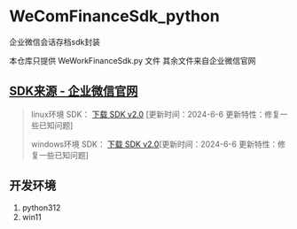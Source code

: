 # WeComFinanceSdk_python
企业微信会话存档sdk封装

本仓库只提供 WeWorkFinanceSdk.py 文件
其余文件来自企业微信官网

## [SDK来源 - 企业微信官网](https://developer.work.weixin.qq.com/document/path/91774)
> linux环境 SDK：
[下载 SDK v2.0](https://wwcdn.weixin.qq.com/node/wework/images/sdk_20240606.tgz) [更新时间：2024-6-6 更新特性：修复一些已知问题]
>
> windows环境 SDK：
[下载 SDK v2.0](https://wwcdn.weixin.qq.com/node/liteapp/images/sdk_win_v2.0.zip)[更新时间：2024-6-6 更新特性：修复一些已知问题]

## 开发环境
1. python312
2. win11